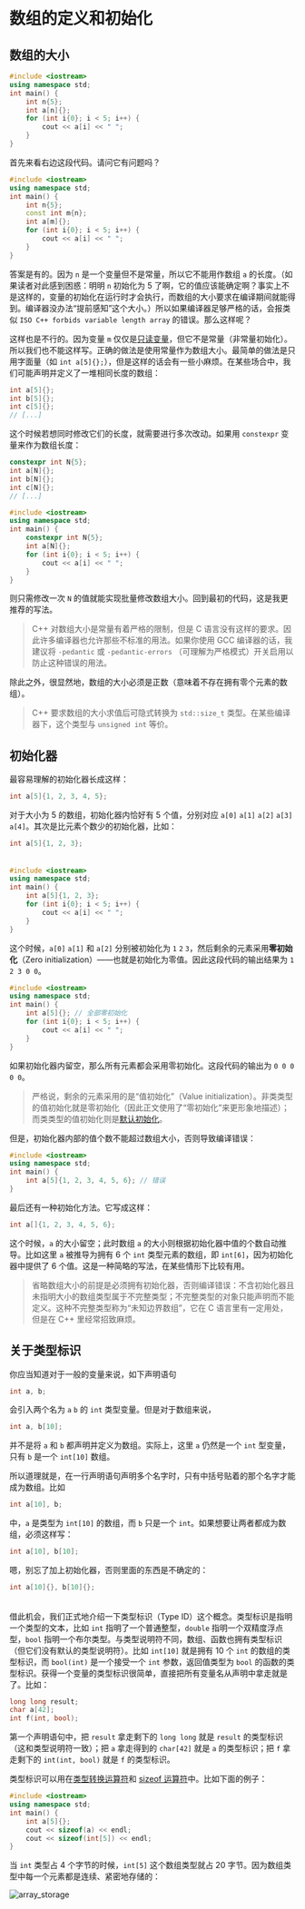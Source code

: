# 数组的定义和初始化

## 数组的大小

```cpp codemo
#include <iostream>
using namespace std;
int main() {
    int n{5};
    int a[n]{};
    for (int i{0}; i < 5; i++) {
        cout << a[i] << " ";
    }
}
```
首先来看右边这段代码。请问它有问题吗？

```cpp codemo(clear)
#include <iostream>
using namespace std;
int main() {
    int n{5};
    const int m{n};
    int a[m]{};
    for (int i{0}; i < 5; i++) {
        cout << a[i] << " ";
    }
}
```
答案是有的。因为 `n` 是一个变量但不是常量，所以它不能用作数组 `a` 的长度。（如果读者对此感到困惑：明明 `n` 初始化为 5 了啊，它的值应该能确定啊？事实上不是这样的，变量的初始化在运行时才会执行，而数组的大小要求在编译期间就能得到。编译器没办法“提前感知”这个大小。）所以如果编译器足够严格的话，会报类似 `ISO C++ forbids variable length array` 的错误。那么这样呢？

这样也是不行的。因为变量 `m` 仅仅是[只读变量](/ch02/part1/readonly_variable.md)，但它不是常量（非常量初始化）。所以我们也不能这样写。正确的做法是使用常量作为数组大小。最简单的做法是只用字面量（如 `int a[5]{};`），但是这样的话会有一些小麻烦。在某些场合中，我们可能声明并定义了一堆相同长度的数组：
```cpp
int a[5]{};
int b[5]{};
int c[5]{};
// [...]
```
这个时候若想同时修改它们的长度，就需要进行多次改动。如果用 `constexpr` 变量来作为数组长度：
```cpp
constexpr int N{5};
int a[N]{};
int b[N]{};
int c[N]{};
// [...]
```

```cpp codemo
#include <iostream>
using namespace std;
int main() {
    constexpr int N{5};
    int a[N]{};
    for (int i{0}; i < 5; i++) {
        cout << a[i] << " ";
    }
}
```
则只需修改一次 `N` 的值就能实现批量修改数组大小。回到最初的代码，这是我更推荐的写法。

> C++ 对数组大小是常量有着严格的限制，但是 C 语言没有这样的要求。因此许多编译器也允许那些不标准的用法。如果你使用 GCC 编译器的话，我建议将 `-pedantic` 或 `-pedantic-errors` （可理解为严格模式）开关启用以防止这种错误的用法。

除此之外，很显然地，数组的大小必须是正数（意味着不存在拥有零个元素的数组）。

> C++ 要求数组的大小求值后可隐式转换为 `std::size_t` 类型。在某些编译器下，这个类型与 `unsigned int` 等价。

## 初始化器

最容易理解的初始化器长成这样：
```cpp
int a[5]{1, 2, 3, 4, 5};
```
对于大小为 5 的数组，初始化器内恰好有 5 个值，分别对应 `a[0]` `a[1]` `a[2]` `a[3]` `a[4]`。其次是比元素个数少的初始化器，比如：
```cpp
int a[5]{1, 2, 3};
```

<h6 id="idx_零初始化"></h6>

```cpp codemo
#include <iostream>
using namespace std;
int main() {
    int a[5]{1, 2, 3};
    for (int i{0}; i < 5; i++) {
        cout << a[i] << " ";
    }
}
```
这个时候，`a[0]` `a[1]` 和 `a[2]` 分别被初始化为 `1` `2` `3`，然后剩余的元素采用**零初始化**（Zero initialization）——也就是初始化为零值。因此这段代码的输出结果为 `1 2 3 0 0`。

```cpp codemo(clear)
#include <iostream>
using namespace std;
int main() {
    int a[5]{}; // 全部零初始化
    for (int i{0}; i < 5; i++) {
        cout << a[i] << " ";
    }
}
```

如果初始化器内留空，那么所有元素都会采用零初始化。这段代码的输出为 `0 0 0 0 0`。

> 严格说，剩余的元素采用的是“值初始化”（Value initialization）。非类类型的值初始化就是零初始化（因此正文使用了“零初始化”来更形象地描述）；而类类型的值初始化则是[默认初始化](/ch05/defaulted_constructor#idx_默认初始化)。

但是，初始化器内部的值个数不能超过数组大小，否则导致编译错误：
```cpp
#include <iostream>
using namespace std;
int main() {
    int a[5]{1, 2, 3, 4, 5, 6}; // 错误
}
```

最后还有一种初始化方法。它写成这样：
```cpp
int a[]{1, 2, 3, 4, 5, 6};
```
这个时候，`a` 的大小留空；此时数组 `a` 的大小则根据初始化器中值的个数自动推导。比如这里 `a` 被推导为拥有 6 个 `int` 类型元素的数组，即 `int[6]`，因为初始化器中提供了 6 个值。这是一种简略的写法，在某些情形下比较有用。

> 省略数组大小的前提是必须拥有初始化器，否则编译错误：不含初始化器且未指明大小的数组类型属于不完整类型；不完整类型的对象只能声明而不能定义。这种不完整类型称为“未知边界数组”，它在 C 语言里有一定用处，但是在 C++ 里经常招致麻烦。

## 关于类型标识

你应当知道对于一般的变量来说，如下声明语句
```cpp
int a, b;
```
会引入两个名为 `a` `b` 的 `int` 类型变量。但是对于数组来说，
```cpp
int a, b[10];
```
并不是将 `a` 和 `b` 都声明并定义为数组。实际上，这里 `a` 仍然是一个 `int` 型变量，只有 `b` 是一个 `int[10]` 数组。

所以道理就是，在一行声明语句声明多个名字时，只有中括号贴着的那个名字才能成为数组。比如
```cpp
int a[10], b;
```
中，`a` 是类型为 `int[10]` 的数组，而 `b` 只是一个 `int`。如果想要让两者都成为数组，必须这样写：
```cpp
int a[10], b[10];
```
嗯，别忘了加上初始化器，否则里面的东西是不确定的：
```cpp
int a[10]{}, b[10]{};
```

<h6 id="idx_类型标识"></h6>

借此机会，我们正式地介绍一下类型标识（Type ID）这个概念。类型标识是指明一个类型的文本，比如 `int` 指明了一个普通整型，`double` 指明一个双精度浮点型，`bool` 指明一个布尔类型。与类型说明符不同，数组、函数也拥有类型标识（但它们没有默认的类型说明符）。比如 `int[10]` 就是拥有 10 个 `int` 的数组的类型标识，而 `bool(int)` 是一个接受一个 `int` 参数，返回值类型为 `bool` 的函数的类型标识。获得一个变量的类型标识很简单，直接把所有变量名从声明中拿走就是了。比如：
```cpp
long long result;
char a[42];
int f(int, bool);
```
第一个声明语句中，把 `result` 拿走剩下的 `long long` 就是 `result` 的类型标识（这和类型说明符一致）；把 `a` 拿走得到的 `char[42]` 就是 `a` 的类型标识；把 `f` 拿走剩下的 `int(int, bool)` 就是 `f` 的类型标识。

类型标识可以用在[类型转换运算符](/ch02/part2/other_operator.md#类型转换运算符)和 [sizeof 运算符](/ch02/part2/other_operator.md#sizeof-运算符)中。比如下面的例子：
```cpp codemo(show)
#include <iostream>
using namespace std;
int main() {
    int a[5]{};
    cout << sizeof(a) << endl;
    cout << sizeof(int[5]) << endl;
}
```
当 `int` 类型占 4 个字节的时候，`int[5]` 这个数组类型就占 20 字节。因为数组类型中每一个元素都是连续、紧密地存储的：

![array_storage](https://s1.ax1x.com/2020/08/02/aJQsgg.png)
